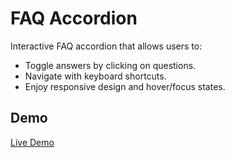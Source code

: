 # FAQ Accordion

Interactive FAQ accordion that allows users to:

- Toggle answers by clicking on questions.
- Navigate with keyboard shortcuts.
- Enjoy responsive design and hover/focus states.

## Demo

[Live Demo](https://faq-accordion-eta-nine.vercel.app/)
